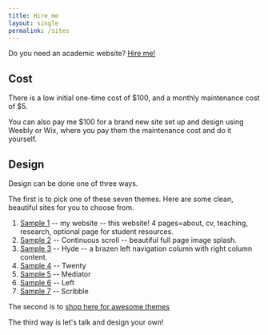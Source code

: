 ```yaml
---
title: Hire me
layout: single
permalink: /sites
---
```


Do you need an academic website? [Hire me!](emailto:info@keithbuhler.com)

## Cost

There is a low initial one-time cost of $100, and a monthly maintenance cost of $5. 

You can also pay me $100 for a brand new site set up and design using Weebly or Wix, where you pay them the maintenance cost and do it yourself. 


## Design

Design can be done one of three ways. 

The first is to pick one of these seven themes.  Here are some clean, beautiful sites for you to choose from. 

1. [Sample 1](/) -- my website -- this website! 4 pages=about, cv, teaching, research, optional page for student resources.
2. [Sample 2](/sample2) -- Continuous scroll -- beautiful full page image splash.  
3. [Sample 3](/sample3) -- Hyde -- a brazen left navigation column with right column content. 
4. [Sample 4](/sample4) -- Twenty
4. [Sample 5](/sample5) -- Mediator 
5. [Sample 6](/sample6) -- Left
6. [Sample 7](/sample7) -- Scribble


The second is to [shop here for awesome themes](https://jekyllthemes.io/)

The third way is let's talk and design your own!

